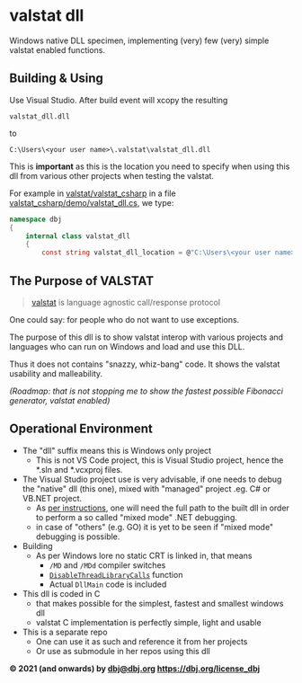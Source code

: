 
# valstat dll

Windows native DLL specimen, implementing (very) few (very) simple valstat enabled functions.

## Building & Using

Use Visual Studio. After build event will xcopy the resulting 

`valstat_dll.dll` 

to 

`C:\Users\<your user name>\.valstat\valstat_dll.dll`

This is **important** as this is the location you need to specify when using this dll from various other projects when testing the valstat.

For example in [valstat/valstat_csharp](https://github.com/valstat/valstat_csharp) in a file [valstat_csharp/demo/valstat_dll.cs](https://github.com/valstat/valstat_csharp/blob/master/demo/valstat_dll.cs), we type:

```c#
namespace dbj
{
    internal class valstat_dll
    {
        const string valstat_dll_location = @"C:\Users\<your user name>\.valstat\valstat_dll.dll";
```



## The Purpose of VALSTAT

> [valstat](https://github.com/DBJDBJ/valstat) is language agnostic call/response protocol

One could say: for people who do not want to use exceptions. 

The purpose of this dll is to show valstat interop with various projects and languages who can run on Windows and load and use this DLL.

Thus it does not contains "snazzy, whiz-bang" code. It shows the valstat usability and malleability.

*(Roadmap: that is not stopping me to show the fastest possible Fibonacci generator, valstat enabled)*

## Operational Environment

- The "dll" suffix means this is Windows only project
  - This is not VS Code project, this is Visual Studio project, hence the *.sln and *.vcxproj files.
- The Visual Studio project use is very advisable, if one needs to debug the "native" dll (this one), mixed with "managed" project .eg. C# or VB.NET project.
  - As [per instructions](https://docs.microsoft.com/en-us/visualstudio/debugger/how-to-debug-managed-and-native-code?view=vs-2019), one will need the full path to the built dll in order to perform a so called "mixed mode" .NET debugging.
  - in case of "others" (e.g. GO) it is yet to be seen if "mixed mode" debugging is possible.
- Building
  - As per Windows lore no static CRT is linked in, that means 
      - `/MD` and `/MDd` compiler switches
      - [`DisableThreadLibraryCalls`](https://docs.microsoft.com/en-us/windows/win32/api/libloaderapi/nf-libloaderapi-disablethreadlibrarycalls) function 
      - Actual `DllMain` code is included
- This  dll is coded in C
  - that makes possible for the simplest, fastest and smallest windows dll 
  - valstat C implementation is perfectly simple, light and usable
- This is a separate repo 
  - One can use it as such and reference it from her projects
  - Or use as submodule in her repos using this dll

**&copy; 2021 (and onwards) by dbj@dbj.org  https://dbj.org/license_dbj**